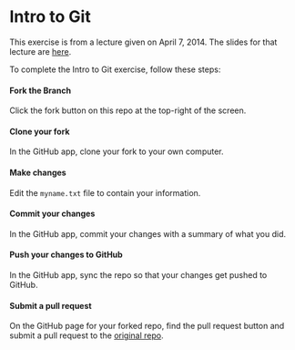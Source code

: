 # Intro to Git

This exercise is from a lecture given on April 7, 2014. The slides for that lecture are [here](http://tylerjfisher.com/git-intro).

To complete the Intro to Git exercise, follow these steps:

#### Fork the Branch

Click the fork button on this repo at the top-right of the screen.

#### Clone your fork

In the GitHub app, clone your fork to your own computer.

#### Make changes

Edit the `myname.txt` file to contain your information.

#### Commit your changes

In the GitHub app, commit your changes with a summary of what you did.

#### Push your changes to GitHub

In the GitHub app, sync the repo so that your changes get pushed to GitHub.

#### Submit a pull request

On the GitHub page for your forked repo, find the pull request button and submit a pull request to the [original repo](https://github.com/TylerFisher/intro-to-git).
